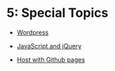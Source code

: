 5: Special Topics
=========================

+ [Wordpress](https://drive.google.com/open?id=1GyLv7TdfOn0zs1Ya2Z-l38aWqWdXRUJCozJBrVvrzv8&authuser=0)

+ [JavaScript and jQuery](https://drive.google.com/open?id=1Wx0zyNDZ30dqfjGzSOih7378dfeksetqpYKmXEFNqYI&authuser=0)

+ [Host with Github pages](https://docs.google.com/document/d/16yenSMy4lGFn_s0_Pkh_QYNIZqoL9vq4iiNrPk6dB58/edit?usp=sharing)
